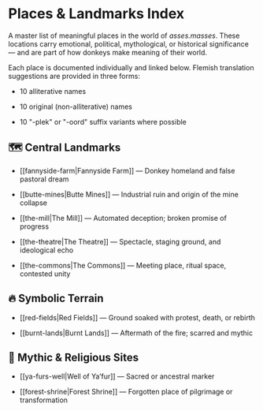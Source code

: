 # Places & Landmarks Index

A master list of meaningful places in the world of _asses.masses_. These locations carry emotional, political, mythological, or historical significance — and are part of how donkeys make meaning of their world.

Each place is documented individually and linked below. Flemish translation suggestions are provided in three forms:

- 10 alliterative names
    
- 10 original (non-alliterative) names
    
- 10 "-plek" or "-oord" suffix variants where possible
    

## 🗺️ Central Landmarks

- [[fannyside-farm|Fannyside Farm]] — Donkey homeland and false pastoral dream
    
- [[butte-mines|Butte Mines]] — Industrial ruin and origin of the mine collapse
    
- [[the-mill|The Mill]] — Automated deception; broken promise of progress
    
- [[the-theatre|The Theatre]] — Spectacle, staging ground, and ideological echo
    
- [[the-commons|The Commons]] — Meeting place, ritual space, contested unity
    

## 🔥 Symbolic Terrain

- [[red-fields|Red Fields]] — Ground soaked with protest, death, or rebirth
    
- [[burnt-lands|Burnt Lands]] — Aftermath of the fire; scarred and mythic
    

## 🛐 Mythic & Religious Sites

- [[ya-furs-well|Well of Ya’fur]] — Sacred or ancestral marker
    
- [[forest-shrine|Forest Shrine]] — Forgotten place of pilgrimage or transformation